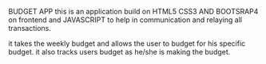 BUDGET APP
this is an application build on HTML5 CSS3 AND BOOTSRAP4 on frontend and JAVASCRIPT to help in communication and relaying all transactions.

it takes the weekly budget and allows the user to budget for his specific budget. it also tracks users budget as he/she is making the budget.